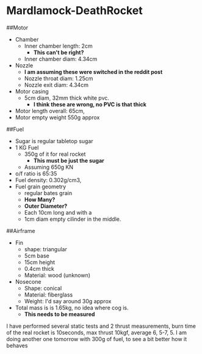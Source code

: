 Mardlamock-DeathRocket
======================
##Motor

* Chamber
	* Inner chamber length: 2cm
		* **This can't be right?**
	* Inner chamber diam: 4.34cm
* Nozzle
	* **I am assuming these were switched in the reddit post** 
	* Nozzle throat diam: 1.25cm
	* Nozzle exit diam: 4.34cm
* Motor casing
	* 5cm diam, 32mm thick white pvc.
		* **I think these are wrong, no PVC is that thick**
* Motor length overall: 65cm,
* Motor empty weight 550g approx

##Fuel

* Sugar is regular tabletop sugar
* 1 KG Fuel
	* 350g of it for real rocket
		* **This must be just the sugar** 
	* Assuming 650g KN 
* o/f ratio is 65:35
* Fuel density: 0.302g/cm3,
* Fuel grain geometry
	* regular bates grain
	* **How Many?**
	* **Outer Diameter?**
	* Each 10cm long and with a 
	* 1cm diam empty cilinder in the middle.

##Airframe

* Fin
	* shape: triangular
	* 5cm base
	* 15cm height
	* 0.4cm thick 
	* Material: wood (unknown)
* Nosecone
	* Shape: conical
	* Material: fiberglass
	* Weight: I'd say around 30g approx
* Total mass is is 1.65kg, no idea where cog is.
	* **This needs to be measured**
	
I have performed several static tests and 2 thrust measurements, burn time of the real rocket is 10seconds, max thrust 10kgf, average 6, 5-7, 5. I am doing another one tomorrow with 300g of fuel, to see a bit better how it behaves
